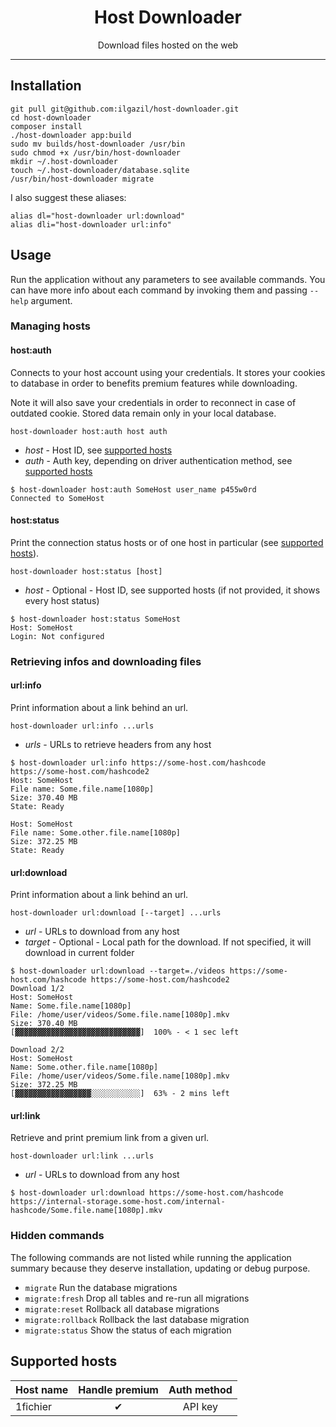 <h1 align="center">Host Downloader</h1>

<p align="center">
    Download files hosted on the web
</p>

---

## Installation

```shell
git pull git@github.com:ilgazil/host-downloader.git
cd host-downloader
composer install
./host-downloader app:build
sudo mv builds/host-downloader /usr/bin
sudo chmod +x /usr/bin/host-downloader
mkdir ~/.host-downloader
touch ~/.host-downloader/database.sqlite
/usr/bin/host-downloader migrate
```

I also suggest these aliases:

```shell
alias dl="host-downloader url:download"
alias dli="host-downloader url:info"
```

## Usage

Run the application without any parameters to see available commands. You can have more info about each command by invoking them and passing `--help` argument.

### Managing hosts

#### host:auth

Connects to your host account using your credentials. It stores your cookies to database in order to benefits premium features while downloading.

Note it will also save your credentials in order to reconnect in case of outdated cookie. Stored data remain only in your local database.

```shell
host-downloader host:auth host auth
```

* *host* - Host ID, see [supported hosts](#supported-hosts)
* *auth* - Auth key, depending on driver authentication method, see [supported hosts](#supported-hosts)

```shell
$ host-downloader host:auth SomeHost user_name p455w0rd
Connected to SomeHost
```

#### host:status

Print the connection status hosts or of one host in particular (see [supported hosts](#supported-hosts)).

```shell
host-downloader host:status [host]
```

* *host* - Optional - Host ID, see supported hosts (if not provided, it shows every host status)

```shell
$ host-downloader host:status SomeHost
Host: SomeHost
Login: Not configured
```

### Retrieving infos and downloading files

#### url:info

Print information about a link behind an url.

```shell
host-downloader url:info ...urls
```

* *urls* - URLs to retrieve headers from any host

```shell
$ host-downloader url:info https://some-host.com/hashcode https://some-host.com/hashcode2
Host: SomeHost
File name: Some.file.name[1080p]
Size: 370.40 MB
State: Ready

Host: SomeHost
File name: Some.other.file.name[1080p]
Size: 372.25 MB
State: Ready
```

#### url:download

Print information about a link behind an url.

```shell
host-downloader url:download [--target] ...urls
```

* *url* - URLs to download from any host
* *target* - Optional - Local path for the download. If not specified, it will download in current folder

```shell
$ host-downloader url:download --target=./videos https://some-host.com/hashcode https://some-host.com/hashcode2
Download 1/2
Host: SomeHost
Name: Some.file.name[1080p]
File: /home/user/videos/Some.file.name[1080p].mkv
Size: 370.40 MB
[▓▓▓▓▓▓▓▓▓▓▓▓▓▓▓▓▓▓▓▓▓▓▓▓▓▓▓▓]  100% - < 1 sec left

Download 2/2
Host: SomeHost
Name: Some.other.file.name[1080p]
File: /home/user/videos/Some.file.name[1080p].mkv
Size: 372.25 MB
[▓▓▓▓▓▓▓▓▓▓▓▓▓▓▓▓▓░░░░░░░░░░░]  63% - 2 mins left
```

#### url:link

Retrieve and print premium link from a given url.

```shell
host-downloader url:link ...urls
```

* *url* - URLs to download from any host

```shell
$ host-downloader url:download https://some-host.com/hashcode
https://internal-storage.some-host.com/internal-hashcode/Some.file.name[1080p].mkv
```

### Hidden commands

The following commands are not listed while running the application summary because they deserve installation, updating or debug purpose.

* `migrate` Run the database migrations
* `migrate:fresh` Drop all tables and re-run all migrations
* `migrate:reset` Rollback all database migrations
* `migrate:rollback` Rollback the last database migration
* `migrate:status` Show the status of each migration

## Supported hosts

| Host name | Handle premium | Auth method |
|-----------|:--------------:|:-----------:|
| 1fichier  |       ✔        |   API key   |
